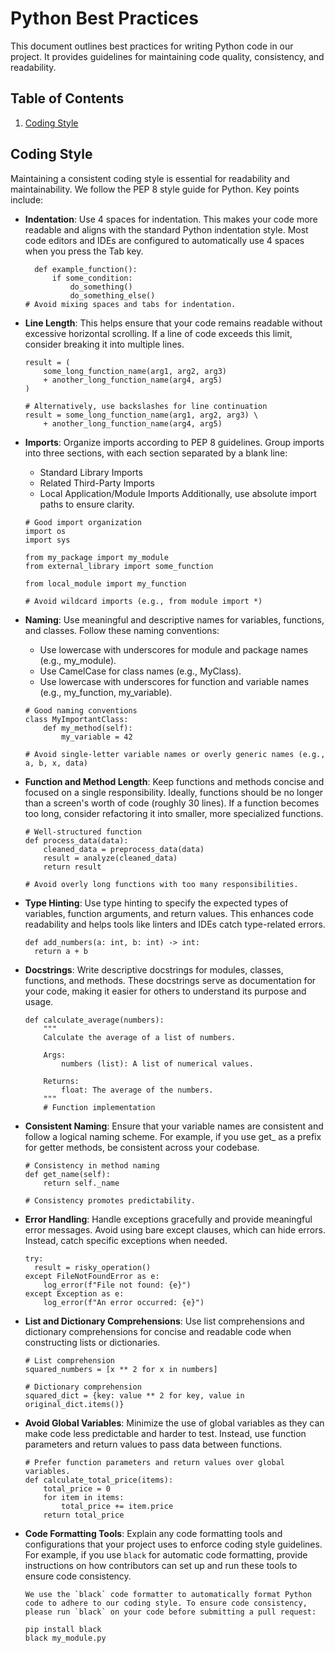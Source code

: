 # Python Best Practices

This document outlines best practices for writing Python code in our project. It provides guidelines for maintaining code quality, consistency, and readability.

## Table of Contents

1. [Coding Style](#coding-style)

## Coding Style

Maintaining a consistent coding style is essential for readability and maintainability. We follow the PEP 8 style guide for Python. Key points include:

- **Indentation**: Use 4 spaces for indentation. This makes your code more readable and aligns with the standard Python indentation style. Most code editors and IDEs are configured to automatically use 4 spaces when you press the Tab key.
  
  ```
    def example_function():
        if some_condition:
            do_something()
            do_something_else()
  # Avoid mixing spaces and tabs for indentation.
  ```

- **Line Length**: This helps ensure that your code remains readable without excessive horizontal scrolling. If a line of code exceeds this limit, consider breaking it into multiple lines.
  
  ```
  result = (
      some_long_function_name(arg1, arg2, arg3)
      + another_long_function_name(arg4, arg5)
  )
  
  # Alternatively, use backslashes for line continuation
  result = some_long_function_name(arg1, arg2, arg3) \
      + another_long_function_name(arg4, arg5)

  ```
- **Imports**: Organize imports according to PEP 8 guidelines. Group imports into three sections, with each section separated by a blank line:

    * Standard Library Imports
    * Related Third-Party Imports
    * Local Application/Module Imports
    Additionally, use absolute import paths to ensure clarity.

    ```
    # Good import organization
    import os
    import sys
    
    from my_package import my_module
    from external_library import some_function
    
    from local_module import my_function
    
    # Avoid wildcard imports (e.g., from module import *)

    ```
- **Naming**: Use meaningful and descriptive names for variables, functions, and classes. Follow these naming conventions:

  * Use lowercase with underscores for module and package names (e.g., my_module).
  * Use CamelCase for class names (e.g., MyClass).
  * Use lowercase with underscores for function and variable names (e.g., my_function, my_variable).
    
  ```
  # Good naming conventions
  class MyImportantClass:
      def my_method(self):
          my_variable = 42
  
  # Avoid single-letter variable names or overly generic names (e.g., a, b, x, data)

  ```

- **Function and Method Length**: Keep functions and methods concise and focused on a single responsibility. Ideally, functions should be no longer than a screen's worth of code (roughly 30 lines). If a function becomes too long, consider refactoring it into smaller, more specialized functions.
  
  ```
  # Well-structured function
  def process_data(data):
      cleaned_data = preprocess_data(data)
      result = analyze(cleaned_data)
      return result
  
  # Avoid overly long functions with too many responsibilities.

  ```

- **Type Hinting**: Use type hinting to specify the expected types of variables, function arguments, and return values. This enhances code readability and helps tools like linters and IDEs catch type-related errors.

  ```
  def add_numbers(a: int, b: int) -> int:
    return a + b
  ```

- **Docstrings**: Write descriptive docstrings for modules, classes, functions, and methods. These docstrings serve as documentation for your code, making it easier for others to understand its purpose and usage.

  ```
  def calculate_average(numbers):
      """
      Calculate the average of a list of numbers.
  
      Args:
          numbers (list): A list of numerical values.
  
      Returns:
          float: The average of the numbers.
      """
      # Function implementation
  ```

- **Consistent Naming**: Ensure that your variable names are consistent and follow a logical naming scheme. For example, if you use get_ as a prefix for getter methods, be consistent across your codebase.
  ```
  # Consistency in method naming
  def get_name(self):
      return self._name
  
  # Consistency promotes predictability.
  ```

- **Error Handling**: Handle exceptions gracefully and provide meaningful error messages. Avoid using bare except clauses, which can hide errors. Instead, catch specific exceptions when needed.
  ```
  try:
    result = risky_operation()
  except FileNotFoundError as e:
      log_error(f"File not found: {e}")
  except Exception as e:
      log_error(f"An error occurred: {e}")
    ```

- **List and Dictionary Comprehensions**: Use list comprehensions and dictionary comprehensions for concise and readable code when constructing lists or dictionaries.
  ```
  # List comprehension
  squared_numbers = [x ** 2 for x in numbers]
  
  # Dictionary comprehension
  squared_dict = {key: value ** 2 for key, value in original_dict.items()}
  ```

- **Avoid Global Variables**: Minimize the use of global variables as they can make code less predictable and harder to test. Instead, use function parameters and return values to pass data between functions.
  ```
  # Prefer function parameters and return values over global variables.
  def calculate_total_price(items):
      total_price = 0
      for item in items:
          total_price += item.price
      return total_price

  ```

- **Code Formatting Tools**: Explain any code formatting tools and configurations that your project uses to enforce coding style guidelines. For example, if you use `black` for automatic code formatting, provide instructions on how contributors can set up and run these tools to ensure code consistency.

  ```
  We use the `black` code formatter to automatically format Python code to adhere to our coding style. To ensure code consistency, please run `black` on your code before submitting a pull request:

  pip install black
  black my_module.py
  ```

